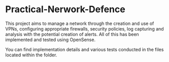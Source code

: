 # Practical-Nerwork-Defence

This project aims to manage a network through the creation and use of VPNs, configuring appropriate firewalls, security policies, log capturing and analysis with the potential creation of alerts. All of this has been implemented and tested using OpenSense.

You can find implementation details and various tests conducted in the files located within the folder.
